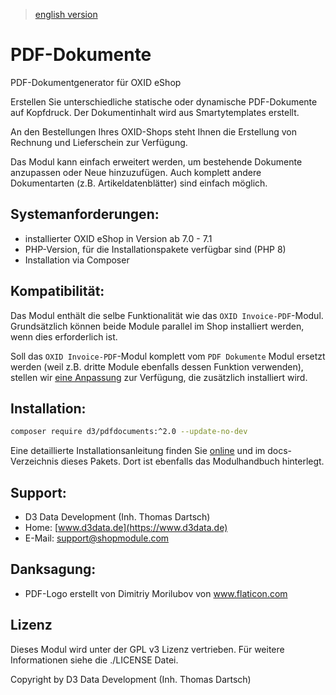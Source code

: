 > [english version](README.en.md)

# PDF-Dokumente

PDF-Dokumentgenerator für OXID eShop

Erstellen Sie unterschiedliche statische oder dynamische PDF-Dokumente auf Kopfdruck. Der Dokumentinhalt wird aus Smartytemplates erstellt.

An den Bestellungen Ihres OXID-Shops steht Ihnen die Erstellung von Rechnung und Lieferschein zur Verfügung.

Das Modul kann einfach erweitert werden, um bestehende Dokumente anzupassen oder Neue hinzuzufügen. Auch komplett andere Dokumentarten (z.B. Artikeldatenblätter) sind einfach möglich.

## Systemanforderungen:

- installierter OXID eShop in Version ab 7.0 - 7.1
- PHP-Version, für die Installationspakete verfügbar sind (PHP 8)
- Installation via Composer

## Kompatibilität:

Das Modul enthält die selbe Funktionalität wie das `OXID Invoice-PDF`-Modul. Grundsätzlich können beide Module parallel im Shop installiert werden, wenn dies erforderlich ist. 

Soll das `OXID Invoice-PDF`-Modul komplett vom `PDF Dokumente` Modul ersetzt werden (weil z.B. dritte Module ebenfalls dessen Funktion verwenden), stellen wir [eine Anpassung](https://packagist.org/packages/d3/pdfdocuments_compat) zur Verfügung, die zusätzlich installiert wird.

## Installation:

```bash
composer require d3/pdfdocuments:^2.0 --update-no-dev
```

Eine detaillierte Installationsanleitung finden Sie [online](https://docs.oxidmodule.com/PDF-Dokumente/) und im docs-Verzeichnis dieses Pakets. Dort ist ebenfalls das Modulhandbuch hinterlegt.
  
## Support:

- D3 Data Development (Inh. Thomas Dartsch)
- Home: [www.d3data.de](https://www.d3data.de)
- E-Mail: support@shopmodule.com

## Danksagung:

- PDF-Logo erstellt von Dimitriy Morilubov von www.flaticon.com

## Lizenz

Dieses Modul wird unter der GPL v3 Lizenz vertrieben. Für weitere Informationen siehe die ./LICENSE Datei.
 
Copyright by D3 Data Development (Inh. Thomas Dartsch)